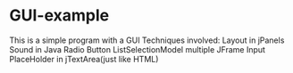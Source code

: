 # GUI-example
This is a simple program with a GUI
Techniques involved: Layout in jPanels
                     Sound in Java
                     Radio Button
                     ListSelectionModel
                     multiple JFrame
                     Input PlaceHolder in jTextArea(just like HTML)
